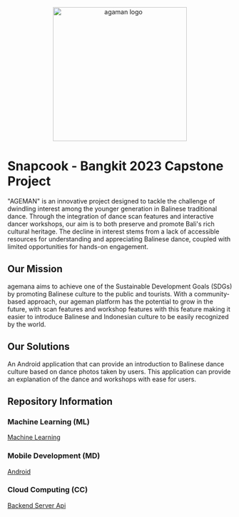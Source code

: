 <p align="center">
  <a target="_blank" href="https://github.com/Ageman-Capstone">
  <img alt="agaman logo" src="https://storage.googleapis.com/ageman_bucket_1/logo/logo.png" width="300">
  </a>
</p>

# Snapcook - Bangkit 2023 Capstone Project

"AGEMAN" is an innovative project designed to tackle the challenge of dwindling interest among the younger generation in Balinese traditional dance. Through the integration of dance scan features and interactive dancer workshops, our aim is to both preserve and promote Bali's rich cultural heritage. The decline in interest stems from a lack of accessible resources for understanding and appreciating Balinese dance, coupled with limited opportunities for hands-on engagement.

## Our Mission

agemana aims to achieve one of the Sustainable Development Goals (SDGs) by promoting Balinese culture to the public and tourists. With a community-based approach, our ageman platform has the potential to grow in the future, with scan features and workshop features with this feature making it easier to introduce Balinese and Indonesian culture to be easily recognized by the world.

## Our Solutions

An Android application that can provide an introduction to Balinese dance culture based on dance photos taken by users. This application can provide an explanation of the dance and workshops with ease for users.

## Repository Information

### Machine Learning (ML)

[Machine Learning](https://github.com/Ageman-Capstone/Ageman)

### Mobile Development (MD)

[Android](https://github.com/Ageman-Capstone/Mobile-Development)

### Cloud Computing (CC)

[Backend Server Api](https://github.com/Ageman-Capstone/server-api)